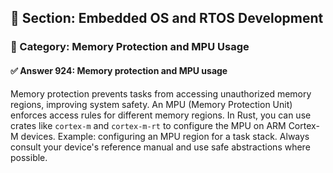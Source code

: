 ## 📘 Section: Embedded OS and RTOS Development
### 🔹 Category: Memory Protection and MPU Usage
#### ✅ Answer 924: Memory protection and MPU usage

Memory protection prevents tasks from accessing unauthorized memory regions, improving system safety. An MPU (Memory Protection Unit) enforces access rules for different memory regions. In Rust, you can use crates like `cortex-m` and `cortex-m-rt` to configure the MPU on ARM Cortex-M devices. Example: configuring an MPU region for a task stack. Always consult your device's reference manual and use safe abstractions where possible.
